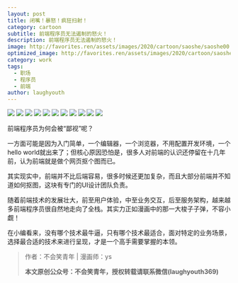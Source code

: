 ```yaml
---
layout: post
title: 闭嘴！暴怒！疯狂扫射！
category: cartoon
subtitle: 前端程序员无法遏制的怒火！
description: 前端程序员无法遏制的怒火！
image: http://favorites.ren/assets/images/2020/cartoon/saoshe/saoshe00.jpeg
optimized_image: http://favorites.ren/assets/images/2020/cartoon/saoshe/saoshe00.jpeg
category: work
tags:
  - 职场
  - 程序员
  - 前端
author: laughyouth
---
```


![](http://favorites.ren/assets/images/2020/cartoon/saoshe/saoshe01.jpg)
![](http://favorites.ren/assets/images/2020/cartoon/saoshe/saoshe02.jpg)
![](http://favorites.ren/assets/images/2020/cartoon/saoshe/saoshe03.jpg)
![](http://favorites.ren/assets/images/2020/cartoon/saoshe/saoshe04.jpg)
![](http://favorites.ren/assets/images/2020/cartoon/saoshe/saoshe05.jpg)
![](http://favorites.ren/assets/images/2020/cartoon/saoshe/saoshe06.jpg)
![](http://favorites.ren/assets/images/2020/cartoon/saoshe/saoshe07.jpg)
![](http://favorites.ren/assets/images/2020/cartoon/saoshe/saoshe08.jpg)
![](http://favorites.ren/assets/images/2020/cartoon/saoshe/saoshe09.jpg)
![](http://favorites.ren/assets/images/2020/cartoon/saoshe/saoshe10.jpg)
![](http://favorites.ren/assets/images/2020/cartoon/saoshe/saoshe11.jpg)



前端程序员为何会被“鄙视”呢？

一方面可能是因为入门简单，一个编辑器，一个浏览器，不用配置开发环境，一个hello world就出来了；但核心原因恐怕是，很多人对前端的认识还停留在十几年前，认为前端就是做个网页抠个图而已。

其实现实中，前端并不比后端容易，很多时候还更加复杂，而且大部分前端并不知道如何抠图，这块有专门的UI设计团队负责。

随着前端技术的发展壮大，前至用户体验，中至业务交互，后至服务架构，越来越多前端程序员很自然地走向了全栈。其实力正如漫画中的那一大梭子子弹，不容小觑！

在小编看来，没有哪个技术最牛逼，只有哪个技术最适合，面对特定的业务场景，选择最合适的技术来进行呈现，才是一个高手需要掌握的本领。


>作者：不会笑青年 | 漫画师：ys
>
>**本文原创公众号：不会笑青年，授权转载请联系微信(laughyouth369)**